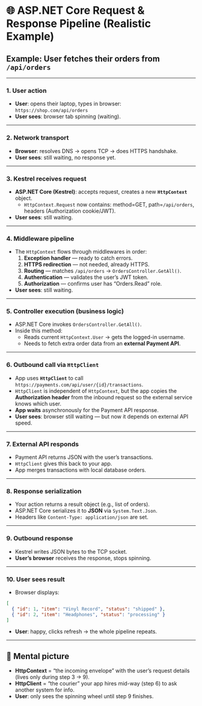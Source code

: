 # 🌐 ASP.NET Core Request & Response Pipeline (Realistic Example)

## Example: User fetches their orders from `/api/orders`

---

### 1. User action
- **User**: opens their laptop, types in browser:  
  `https://shop.com/api/orders`  
- **User sees**: browser tab spinning (waiting).

---

### 2. Network transport
- **Browser**: resolves DNS → opens TCP → does HTTPS handshake.  
- **User sees**: still waiting, no response yet.

---

### 3. Kestrel receives request
- **ASP.NET Core (Kestrel)**: accepts request, creates a new **`HttpContext`** object.  
  - `HttpContext.Request` now contains: method=GET, path=`/api/orders`, headers (Authorization cookie/JWT).  
- **User sees**: still waiting.

---

### 4. Middleware pipeline
- The `HttpContext` flows through middlewares in order:  
  1. **Exception handler** — ready to catch errors.  
  2. **HTTPS redirection** — not needed, already HTTPS.  
  3. **Routing** — matches `/api/orders` → `OrdersController.GetAll()`.  
  4. **Authentication** — validates the user’s JWT token.  
  5. **Authorization** — confirms user has “Orders.Read” role.  
- **User sees**: still waiting.

---

### 5. Controller execution (business logic)
- ASP.NET Core invokes `OrdersController.GetAll()`.  
- Inside this method:  
  - Reads current `HttpContext.User` → gets the logged-in username.  
  - Needs to fetch extra order data from an **external Payment API**.

---

### 6. Outbound call via `HttpClient`
- App uses **`HttpClient`** to call `https://payments.com/api/user/{id}/transactions`.  
- `HttpClient` is independent of `HttpContext`, but the app copies the **Authorization header** from the inbound request so the external service knows which user.  
- **App waits** asynchronously for the Payment API response.  
- **User sees**: browser still waiting — but now it depends on external API speed.

---

### 7. External API responds
- Payment API returns JSON with the user’s transactions.  
- `HttpClient` gives this back to your app.  
- App merges transactions with local database orders.

---

### 8. Response serialization
- Your action returns a result object (e.g., list of orders).  
- ASP.NET Core serializes it to **JSON** via `System.Text.Json`.  
- Headers like `Content-Type: application/json` are set.

---

### 9. Outbound response
- Kestrel writes JSON bytes to the TCP socket.  
- **User’s browser** receives the response, stops spinning.

---

### 10. User sees result
- Browser displays:
```json
[
  { "id": 1, "item": "Vinyl Record", "status": "shipped" },
  { "id": 2, "item": "Headphones", "status": "processing" }
]
```
- **User**: happy, clicks refresh → the whole pipeline repeats.

---

## 🔑 Mental picture
- **HttpContext** = “the incoming envelope” with the user’s request details (lives only during step 3 → 9).  
- **HttpClient** = “the courier” your app hires mid-way (step 6) to ask another system for info.  
- **User**: only sees the spinning wheel until step 9 finishes.
